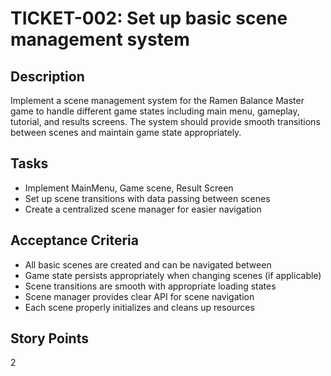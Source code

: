 # TICKET-002: Set up basic scene management system

## Description
Implement a scene management system for the Ramen Balance Master game to handle different game states including main menu, gameplay, tutorial, and results screens. The system should provide smooth transitions between scenes and maintain game state appropriately.

## Tasks
- Implement MainMenu, Game scene, Result Screen
- Set up scene transitions with data passing between scenes
- Create a centralized scene manager for easier navigation

## Acceptance Criteria
- All basic scenes are created and can be navigated between
- Game state persists appropriately when changing scenes (if applicable)
- Scene transitions are smooth with appropriate loading states
- Scene manager provides clear API for scene navigation
- Each scene properly initializes and cleans up resources

## Story Points
2 